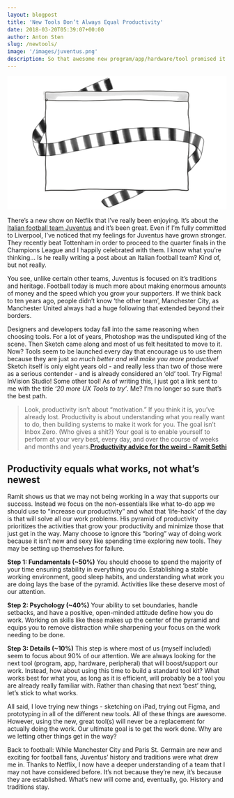 ```yaml
---
layout: blogpost
title: 'New Tools Don’t Always Equal Productivity'
date: 2018-03-20T05:39:07+00:00
author: Anton Sten
slug: /newtools/
image: '/images/juventus.png'
description: So that awesome new program/app/hardware/tool promised it would make you more productive! Believe it? You might want to rethink that.
---
```


![Juventus and new tools](/images/juventus.png)

There’s a new show on Netflix that I’ve really been enjoying. It’s about the [Italian football team Juventus](https://www.netflix.com/title/80211576) and it’s been great. Even if I’m fully committed to Liverpool, I’ve noticed that my feelings for Juventus have grown stronger. They recently beat Tottenham in order to proceed to the quarter finals in the Champions League and I happily celebrated with them. I know what you’re thinking… Is he really writing a post about an Italian football team? Kind of, but not really.

You see, unlike certain other teams, Juventus is focused on it’s traditions and heritage. Football today is much more about making enormous amounts of money and the speed which you grow your supporters. If we think back to ten years ago, people didn’t know ‘the other team’, Manchester City, as Manchester United always had a huge following that extended beyond their borders.

Designers and developers today fall into the same reasoning when choosing tools. For a lot of years, Photoshop was the undisputed king of the scene. Then Sketch came along and most of us felt hesitated to move to it. Now? Tools seem to be launched every day that encourage us to use them because they are just _so much better and will make you more productive!_ Sketch itself is only eight years old - and really less than two of those were as a serious contender - and is already considered an ‘old’ tool. Try Figma! InVision Studio! Some other tool! As of writing this, I just got a link sent to me with the title _‘20 more UX Tools to try’_. Me? I’m no longer so sure that’s the best path.

>Look, productivity isn’t about “motivation.” If you think it is, you’ve already lost. Productivity is about understanding what you really want to do, then building systems to make it work for you. The goal isn’t Inbox Zero. (Who gives a shit?) Your goal is to enable yourself to perform at your very best, every day, and over the course of weeks and months and years.**[Productivity advice for the weird - Ramit Sethi](https://www.iwillteachyoutoberich.com/blog/productivity-advice-for-the-weird/)**

## Productivity equals what works, not what’s newest

Ramit shows us that we may not being working in a way that supports our success. Instead we focus on the non-essentials like what to-do app we should use to “increase our productivity” and what that ‘life-hack’ of the day is that will solve all our work problems. His pyramid of productivity prioritizes the activities that grow your productivity and minimize those that just get in the way. Many choose to ignore this “boring” way of doing work because it isn’t new and sexy like spending time exploring new tools. They may be setting up themselves for failure.

**Step 1: Fundamentals (~50%)**
You should choose to spend the majority of your time ensuring stability in everything you do. Establishing a stable working environment, good sleep habits, and understanding what work you are doing lays the base of the pyramid. Activities like these deserve most of our attention.

**Step 2: Psychology (~40%)**
Your ability to set boundaries, handle setbacks, and have a positive, open-minded attitude define how you do work. Working on skills like these makes up the center of the pyramid and equips you to remove distraction while sharpening your focus on the work needing to be done.

**Step 3: Details (~10%)**
This step is where most of us (myself included) seem to focus about 90% of our attention. We are always looking for the next tool (program, app, hardware, peripheral) that will boost/support our work. Instead, how about using this time to build a standard tool kit? What works best for what you, as long as it is efficient, will probably be a tool you are already really familiar with. Rather than chasing that next ‘best’ thing, let’s stick to what works.

All said, I love trying new things - sketching on iPad, trying out Figma, and prototyping in all of the different new tools. All of these things are awesome. However, using the new, great tool(s) will never be a replacement for actually doing the work. Our ultimate goal is to get the work done. Why are we letting other things get in the way?

Back to football: While Manchester City and Paris St. Germain are new and exciting for football fans, Juventus’ history and traditions were what drew me in. Thanks to Netflix, I now have a deeper understanding of a team that I may not have considered before. It’s not because they’re new, it’s because they are established. What’s new will come and, eventually, go. History and traditions stay.
